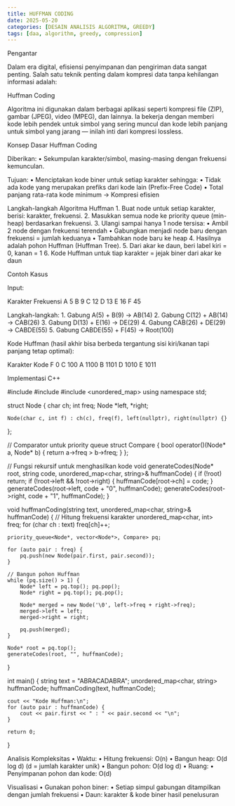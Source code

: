 ```yaml
---
title: HUFFMAN CODING
date: 2025-05-20
categories: [DESAIN ANALISIS ALGORITMA, GREEDY]
tags: [daa, algorithm, greedy, compression]
---
```

Pengantar

Dalam era digital, efisiensi penyimpanan dan pengiriman data sangat penting. Salah satu teknik penting dalam kompresi data tanpa kehilangan informasi adalah:

Huffman Coding

Algoritma ini digunakan dalam berbagai aplikasi seperti kompresi file (ZIP), gambar (JPEG), video (MPEG), dan lainnya. Ia bekerja dengan memberi kode lebih pendek untuk simbol yang sering muncul dan kode lebih panjang untuk simbol yang jarang — inilah inti dari kompresi lossless.

Konsep Dasar Huffman Coding

Diberikan:
	•	Sekumpulan karakter/simbol, masing-masing dengan frekuensi kemunculan.

Tujuan:
	•	Menciptakan kode biner untuk setiap karakter sehingga:
	•	Tidak ada kode yang merupakan prefiks dari kode lain (Prefix-Free Code)
	•	Total panjang rata-rata kode minimum → Kompresi efisien

Langkah-langkah Algoritma Huffman
	1.	Buat node untuk setiap karakter, berisi: karakter, frekuensi.
	2.	Masukkan semua node ke priority queue (min-heap) berdasarkan frekuensi.
	3.	Ulangi sampai hanya 1 node tersisa:
	•	Ambil 2 node dengan frekuensi terendah
	•	Gabungkan menjadi node baru dengan frekuensi = jumlah keduanya
	•	Tambahkan node baru ke heap
	4.	Hasilnya adalah pohon Huffman (Huffman Tree).
	5.	Dari akar ke daun, beri label kiri = 0, kanan = 1
	6.	Kode Huffman untuk tiap karakter = jejak biner dari akar ke daun

Contoh Kasus

Input:

Karakter	Frekuensi
A	            5
B	            9
C	            12
D	            13
E	            16
F	            45

Langkah-langkah:
	1.	Gabung A(5) + B(9) → AB(14)
	2.	Gabung C(12) + AB(14) → CAB(26)
	3.	Gabung D(13) + E(16) → DE(29)
	4.	Gabung CAB(26) + DE(29) → CABDE(55)
	5.	Gabung CABDE(55) + F(45) → Root(100)

Kode Huffman (hasil akhir bisa berbeda tergantung sisi kiri/kanan tapi panjang tetap optimal):

Karakter	Kode
F	        0
C	        100
A	        1100
B	        1101
D	        1010
E	        1011


Implementasi C++

#include <iostream>
#include <queue>
#include <unordered_map>
using namespace std;

struct Node {
    char ch;
    int freq;
    Node *left, *right;

    Node(char c, int f) : ch(c), freq(f), left(nullptr), right(nullptr) {}
};

// Comparator untuk priority queue
struct Compare {
    bool operator()(Node* a, Node* b) {
        return a->freq > b->freq;
    }
};

// Fungsi rekursif untuk menghasilkan kode
void generateCodes(Node* root, string code, unordered_map<char, string>& huffmanCode) {
    if (!root) return;
    if (!root->left && !root->right) {
        huffmanCode[root->ch] = code;
    }
    generateCodes(root->left, code + "0", huffmanCode);
    generateCodes(root->right, code + "1", huffmanCode);
}

void huffmanCoding(string text, unordered_map<char, string>& huffmanCode) {
    // Hitung frekuensi karakter
    unordered_map<char, int> freq;
    for (char ch : text) freq[ch]++;

    priority_queue<Node*, vector<Node*>, Compare> pq;

    for (auto pair : freq) {
        pq.push(new Node(pair.first, pair.second));
    }

    // Bangun pohon Huffman
    while (pq.size() > 1) {
        Node* left = pq.top(); pq.pop();
        Node* right = pq.top(); pq.pop();

        Node* merged = new Node('\0', left->freq + right->freq);
        merged->left = left;
        merged->right = right;

        pq.push(merged);
    }

    Node* root = pq.top();
    generateCodes(root, "", huffmanCode);
}

int main() {
    string text = "ABRACADABRA";
    unordered_map<char, string> huffmanCode;
    huffmanCoding(text, huffmanCode);

    cout << "Kode Huffman:\n";
    for (auto pair : huffmanCode) {
        cout << pair.first << " : " << pair.second << "\n";
    }

    return 0;
}

Analisis Kompleksitas
	•	Waktu:
	•	Hitung frekuensi: O(n)
	•	Bangun heap: O(d log d) (d = jumlah karakter unik)
	•	Bangun pohon: O(d log d)
	•	Ruang:
	•	Penyimpanan pohon dan kode: O(d)

Visualisasi
	•	Gunakan pohon biner:
	•	Setiap simpul gabungan ditampilkan dengan jumlah frekuensi
	•	Daun: karakter & kode biner hasil penelusuran

